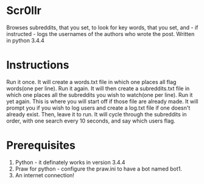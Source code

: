 # Scr0llr
Browses subreddits, that you set, to look for key words, that you set, and - if instructed - logs the usernames of the authors who wrote the post. Written in python 3.4.4

# Instructions
Run it once. It will create a words.txt file in which one places all flag words(one per line).
Run it again. It will then create a subreddits.txt file in which one places all the subreddits you wish to watch(one per line).
Run it yet again. This is where you will start off if those file are already made. It will prompt you if you wish to log users and create a log.txt file if one doesn't already exist. Then, leave it to run. It will cycle through the subreddits in order, with one search every 10 seconds, and say which users flag.

# Prerequisites
1. Python - it definately works in version 3.4.4
2. Praw for python - configure the praw.ini to have a bot named bot1.
3. An internet connection!
